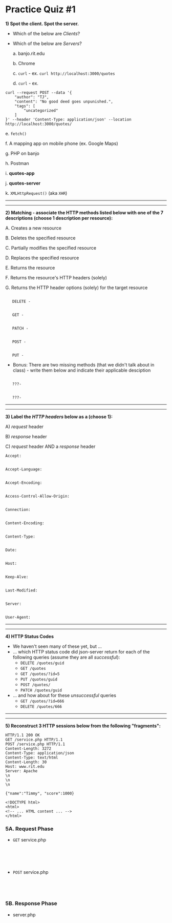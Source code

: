 # Practice Quiz #1

**1) Spot the client. Spot the server.**
- Which of the below are *Clients*?
- Which of the below are *Servers*?
  
  a. banjo.rit.edu


  b. Chrome


  c. `curl` - ex. `curl http://localhost:3000/quotes`


  d. `curl` - ex.

```
curl --request POST --data '{
    "author": "TJ",
    "content": "No good deed goes unpunished.",
    "tags": [
        "uncategorized"
    ]
}' --header 'Content-Type: application/json' --location http://localhost:3000/quotes/
```

  e. `fetch()`


  f. A mapping app on mobile phone (ex. Google Maps)


  g. PHP on banjo


  h. Postman


  i. **quotes-app**


  j. **quotes-server**


  k. `XMLHttpRequest()` (aka `XHR`)


---
---


**2) Matching - associate the HTTP methods listed below with one of the 7 descriptions (choose 1 description per resource):**

  A. Creates a new resource
   
  B. Deletes the specified resource
   
  C. Partially modifies the specified resource
   
  D. Replaces the specified resource
   
  E. Returns the resource
   
  F. Returns the resource's HTTP headers (solely)
   
  G. Returns the HTTP header options (solely) for the target resource

```

   DELETE - 


   GET - 


   PATCH - 


   POST -


   PUT -

```

- Bonus: There are two missing methods (that we didn't talk about in class) - write them below and indicate their applicable desciption

```

   ???- 


   ???- 
```

---
---


**3) Label the *HTTP headers* below as a (choose 1):**

  A) *request* header
  
  B) *response* header
  
  C) *request* header AND a *response* header

```
Accept:


Accept-Language:


Accept-Encoding:


Access-Control-Allow-Origin:


Connection:


Content-Encoding:


Content-Type:


Date:


Host:


Keep-Alve:


Last-Modified:


Server:


User-Agent:
```

---
---

**4) HTTP Status Codes**
- We haven't seen many of these yet, but ...
- ... which HTTP status code did json-server return for each of the following queries (assume they are all *successful*):
  - `DELETE /quotes/guid`
  - `GET /quotes`
  - `GET /quotes/?id=5`
  - `PUT /quotes/guid`
  - `POST /quotes/`
  - `PATCH /quotes/guid`
- ... and how about for these *unsuccessful* queries
  - `GET /quotes/?id=666`
  - `DELETE /quotes/666`
 

---
---

**5) Reconstruct 3 HTTP sessions below from the following "fragments":**

```
HTTP/1.1 200 OK
GET /service.php HTTP/1.1
POST /service.php HTTP/1.1
Content-Length: 3272
Content-Type: application/json
Content-Type: text/html
Content-Length: 30
Host: www.rit.edu
Server: Apache
\n
\n
\n

{"name":"Timmy", "score":1000}

<!DOCTYPE html>
<html>
<!-- ... HTML content ... -->
</html>
```

### 5A. Request Phase
- `GET` service.php

```





```

- `POST` service.php

```




```

### 5B. Response Phase
- server.php

```





```









